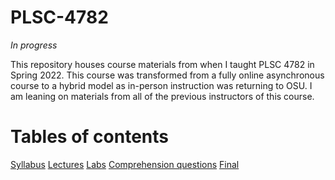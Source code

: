 # PLSC-4782
_In progress_

This repository houses course materials from when I taught PLSC 4782 in Spring 2022. This course was transformed from a fully online asynchronous course to a hybrid model as in-person instruction was returning to OSU. I am leaning on materials from all of the previous instructors of this course. 

# Tables of contents
[Syllabus]()
[Lectures]()
[Labs]()
[Comprehension questions]()
[Final]()
